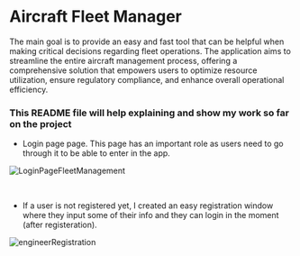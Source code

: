 <h1>Aircraft Fleet Manager</h1>

The main goal is to provide an easy and fast tool that can be helpful when making critical decisions regarding fleet operations. The application aims to streamline the entire aircraft management process, offering a comprehensive solution that empowers users to optimize resource utilization, ensure regulatory compliance, and enhance overall operational efficiency.

<h3><b>This README file will help explaining and show my work so far on the project</b></h3>

- Login page page. This page has an important role as users need to go through it to be able to enter in the app.
  
![LoginPageFleetManagement](https://github.com/13xpe/FinalProjectAircraftFleetManager/assets/124820216/e5b80565-1066-4a37-b847-30aa95e108c8)

<br> 

- If a user is not registered yet, I created an easy registration window where they input some of their info and they can login in the moment (after registeration).

![engineerRegistration](https://github.com/13xpe/FinalProjectAircraftFleetManager/assets/124820216/3ab31824-22f2-4b74-b766-20de0065441f)




